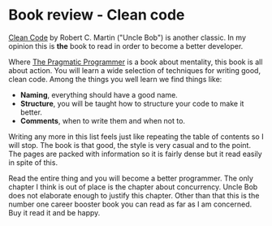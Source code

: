 <!--books,programming,reviews-->
# Book review - Clean code

[Clean Code](http://www.amazon.com/Clean-Code-Handbook-Software-Craftsmanship/dp/0132350882/ref=sr_1_1) by
Robert C. Martin ("Uncle Bob") is another classic. In my opinion this is **the** book to read in order to become
a better developer.

Where [The Pragmatic Programmer](http://filimon-danopoulos.github.io/posts/2015-05-29_Book-Review-The-Pragmatic-Programmer/) is
a book about mentality, this book is all about action. You will learn a wide selection of techniques
for writing good, clean code. Among the things you well learn we find things like:

* **Naming**, everything should have a good name.
* **Structure**, you will be taught how to structure your code to make it better.
* **Comments**, when to write them and when not to.

Writing any more in this list feels just like repeating the table of contents so I will stop.
The book is that good, the style is very casual and to the point. The pages are packed
with information so it is fairly dense but it read easily in spite of this.

Read the entire thing and you will become a better programmer. The only chapter I think
is out of place is the chapter about concurrency. Uncle Bob does not elaborate enough to
justify this chapter. Other than that this is the number one career booster book you can read as far as I 
am concerned. Buy it read it and be happy.
